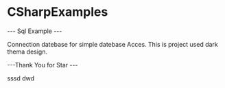 # CSharpExamples

--- Sql Example ---

Connection datebase for simple datebase Acces. This is project used dark thema design. 

---Thank You for Star --- 

sssd
dwd

